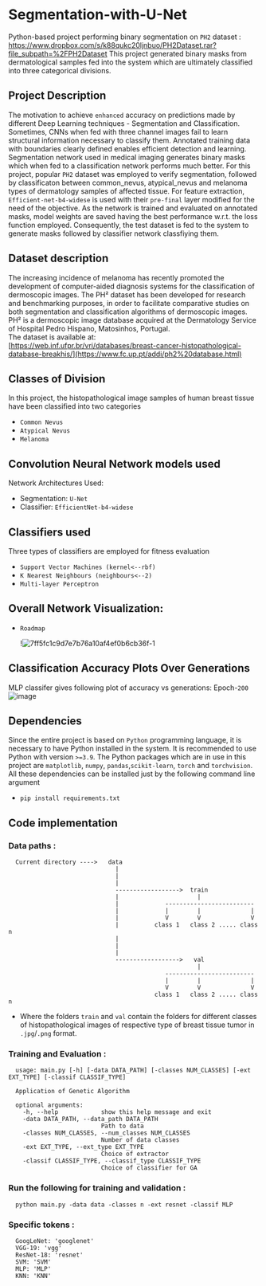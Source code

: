 # Segmentation-with-U-Net
Python-based project performing binary segmentation on `PH2` dataset : https://www.dropbox.com/s/k88qukc20ljnbuo/PH2Dataset.rar?file_subpath=%2FPH2Dataset
This project generated binary masks from dermatological samples fed into the system which are ultimately classified into three categorical divisions. 

## Project Description
The motivation to achieve `enhanced` accuracy on predictions made by different Deep Learning techniques - Segmentation and Classification. Sometimes, CNNs when fed with three channel images fail to learn structural information necessary to classify them. Annotated training data with boundaries clearly defined enables efficient detection and learning. Segmentation network used in medical imaging generates binary masks which when fed to a classification network performs much better. For this project, popular `PH2` dataset was employed to verify segmentation, followed by classificaton between common_nevus, atypical_nevus and melanoma types of dermatology samples of affected tissue. For feature extraction, `Efficient-net-b4-widese` is used with their `pre-final` layer modified for the need of the objective. As the network is trained and evaluated on annotated masks, model weights are saved having the best performance w.r.t. the loss function employed. Consequently, the test dataset is fed to the system to generate masks followed by classifier network classfiying them.

## Dataset description
The increasing incidence of melanoma has recently promoted the development of computer-aided diagnosis systems for the classification of dermoscopic images. The PH² dataset has been developed for research and benchmarking purposes, in order to facilitate comparative studies on both segmentation and classification algorithms of dermoscopic images. PH² is a dermoscopic image database acquired at the Dermatology Service of Hospital Pedro Hispano, Matosinhos, Portugal.  
The dataset is available at:    
[https://web.inf.ufpr.br/vri/databases/breast-cancer-histopathological-database-breakhis/](https://www.fc.up.pt/addi/ph2%20database.html)

## Classes of Division
In this project, the histopathological image samples of human breast tissue have been classified into two categories  
- `Common Nevus`  
- `Atypical Nevus`
- `Melanoma`  

## Convolution Neural Network models used
Network Architectures Used:
-	Segmentation: `U-Net`  
-	Classifier: `EfficientNet-b4-widese`  

## Classifiers used
Three types of classifiers are employed for fitness evaluation
-	`Support Vector Machines (kernel<--rbf)`  
-	`K Nearest Neighbours (neighbours<--2)`  
-	`Multi-layer Perceptron` 

## Overall Network Visualization:
-     Roadmap
     !![7ff5fc1c9d7e7b76a10af4ef0b6cb36f-1](https://user-images.githubusercontent.com/89198752/184345453-bb4a3d4a-c844-406b-b206-7e90fe061028.jpg)

## Classification Accuracy Plots Over Generations
MLP classifer gives following plot of accuracy vs generations:
Epoch-`200`
     ![image](https://user-images.githubusercontent.com/89198752/154793637-f36ce72c-6483-4755-9d04-622327210d48.png)

## Dependencies
Since the entire project is based on `Python` programming language, it is necessary to have Python installed in the system. It is recommended to use Python with version `>=3.9`.
The Python packages which are in use in this project are  `matplotlib`, `numpy`, `pandas`,`scikit-learn`, `torch` and `torchvision`. All these dependencies can be installed just by the following command line argument
- `pip install requirements.txt`

## Code implementation
 ### Data paths :
      Current directory ---->   data
                                  |
                                  |
                                  |               
                                  ------------------>  train
                                  |                      |
                                  |             -------------------------
                                  |             |        |              |
                                  |             V        V              V
                                  |          class 1   class 2 ..... class n
                                  |
                                  |
                                  |              
                                  ------------------>   val
                                                         |
                                                -------------------------
                                                |        |              |
                                                V        V              V
                                             class 1   class 2 ..... class n
                                              
                               
- Where the folders `train` and `val` contain the folders for different classes of histopathological images of respective type of breast tissue tumor in `.jpg`/`.png` format.

 ### Training and Evaluation :
      usage: main.py [-h] [-data DATA_PATH] [-classes NUM_CLASSES] [-ext EXT_TYPE] [-classif CLASSIF_TYPE]

      Application of Genetic Algorithm

      optional arguments:
        -h, --help            show this help message and exit
        -data DATA_PATH, --data_path DATA_PATH
                              Path to data
        -classes NUM_CLASSES, --num_classes NUM_CLASSES
                              Number of data classes
        -ext EXT_TYPE, --ext_type EXT_TYPE
                              Choice of extractor
        -classif CLASSIF_TYPE, --classif_type CLASSIF_TYPE
                              Choice of classifier for GA
        
  ### Run the following for training and validation :
  
      python main.py -data data -classes n -ext resnet -classif MLP
      
  ### Specific tokens :

      GoogLeNet: 'googlenet'
      VGG-19: 'vgg'
      ResNet-18: 'resnet'
      SVM: 'SVM'
      MLP: 'MLP'
      KNN: 'KNN'          
